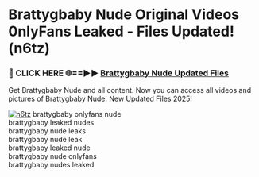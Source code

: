 # Brattygbaby Nude Original Videos 0nlyFans Leaked - Files Updated! (n6tz)

<h3>🔴 CLICK HERE 🌐==►► <a href="https://tinyurl.com/52m3yx9h" rel="nofollow">Brattygbaby Nude Updated Files</a></h3>

Get Brattygbaby Nude and all content. Now you can access all videos and pictures of Brattygbaby Nude. New Updated Files 2025!

[![n6tz](https://i.imgur.com/TnHtlc8.gif)](https://tinyurl.com/52m3yx9h)
brattygbaby onlyfans nude<br>
brattygbaby leaked nudes<br>
brattygbaby nude leaks<br>
brattygbaby nude leak<br>
brattygbaby leaked nude<br>
brattygbaby nude onlyfans<br>
brattygbaby nudes leaked
